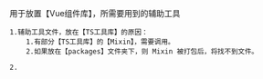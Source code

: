 用于放置【Vue组件库】，所需要用到的辅助工具
    
    1.辅助工具文件，放在【TS工具库】的原因：
        1.有部分【TS工具库】的【Mixin】，需要调用。
        2.如果放在【packages】文件夹下，则 Mixin 被打包后，将找不到文件。
    
    2.
